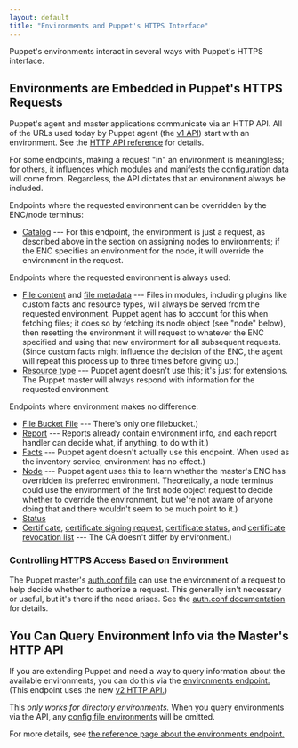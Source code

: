 ```yaml
---
layout: default
title: "Environments and Puppet's HTTPS Interface"
---
```


[v1 api]: ./yard/file.http_api_index.html#V1_API_Services
[http_api]: ./yard/file.http_api_index.markdown
[auth.conf file]: ./config_file_auth.markdown
[config_file_envs]: ./environments_classic.markdown


Puppet's environments interact in several ways with Puppet's HTTPS interface.

Environments are Embedded in Puppet's HTTPS Requests
-----

Puppet's agent and master applications communicate via an HTTP API. All of the URLs used today by Puppet agent (the [v1 API][]) start with an environment. See the [HTTP API reference][http_api] for details.

For some endpoints, making a request "in" an environment is meaningless; for others, it influences which modules and manifests the configuration data will come from. Regardless, the API dictates that an environment always be included.

Endpoints where the requested environment can be overridden by the ENC/node terminus:

- [Catalog](./yard/file.http_catalog.html) --- For this endpoint, the environment is just a request, as described above in the section on assigning nodes to environments; if the ENC specifies an environment for the node, it will override the environment in the request.

Endpoints where the requested environment is always used:

- [File content](./yard/file.http_file_content.html) and [file metadata](./yard/file.http_file_metadata.html) --- Files in modules, including plugins like custom facts and resource types, will always be served from the requested environment. Puppet agent has to account for this when fetching files; it does so by fetching its node object (see "node" below), then resetting the environment it will request to whatever the ENC specified and using that new environment for all subsequent requests. (Since custom facts might influence the decision of the ENC, the agent will repeat this process up to three times before giving up.)
- [Resource type](./yard/file.http_resource_type.html) --- Puppet agent doesn't use this; it's just for extensions. The Puppet master will always respond with information for the requested environment.

Endpoints where environment makes no difference:

- [File Bucket File](./yard/file.http_file_bucket_file.html) --- There's only one filebucket.)
- [Report](./yard/file.http_report.html) --- Reports already contain environment info, and each report handler can decide what, if anything, to do with it.)
- [Facts](./yard/file.http_facts.html) --- Puppet agent doesn't actually use this endpoint. When used as the inventory service, environment has no effect.)
- [Node](./yard/file.http_node.html) --- Puppet agent uses this to learn whether the master's ENC has overridden its preferred environment. Theoretically, a node terminus could use the environment of the first node object request to decide whether to override the environment, but we're not aware of anyone doing that and there wouldn't seem to be much point to it.)
- [Status](./yard/file.http_status.html)
- [Certificate](./yard/file.http_certificate.html), [certificate signing request](./yard/file.http_certificate_request.html), [certificate status](./yard/file.http_certificate_status.html), and [certificate revocation list](./yard/file.http_certificate_revocation_list.html) --- The CA doesn't differ by environment.)

### Controlling HTTPS Access Based on Environment

The Puppet master's [auth.conf file][] can use the environment of a request to help decide whether to authorize a request. This generally isn't necessary or useful, but it's there if the need arises. See the [auth.conf documentation][auth.conf file] for details.

You Can Query Environment Info via the Master's HTTP API
-----

If you are extending Puppet and need a way to query information about the available environments, you can do this via the [environments endpoint.][env_endpoint] (This endpoint uses the new [v2 HTTP API.][v2_api])

This _only works for directory environments._ When you query environments via the API, any [config file environments][config_file_envs] will be omitted.

For more details, see [the reference page about the environments endpoint.][env_endpoint]

[v2_api]: ./yard/file.http_api_index.html#V2_HTTP_API
[env_endpoint]: ./yard/file.http_environments.markdown


